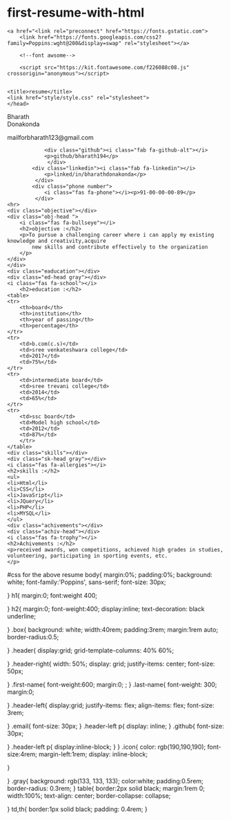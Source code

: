 # first-resume-with-html
<!DOCTYPE html>
<html lang="en">
<head>
    <meta charset="UTF-8">
    <meta name="viewport" content="width=device-width, initial-scale=1.0">
    <!--google fonts-->

    <a href="<link rel="preconnect" href="https://fonts.gstatic.com">
        <link href="https://fonts.googleapis.com/css2?family=Poppins:wght@200&display=swap" rel="stylesheet"></a>

        <!--font awsome-->

        <script src="https://kit.fontawesome.com/f226088c08.js" crossorigin="anonymous"></script>


    <title>resume</title>
    <link href="style/style.css" rel="stylesheet">
    </head>
<body>
    <div class="box">
        <div class="header">
            <div class="header-right">
                <div class="name">
                    <div class="firstname">Bharath</div>
                    <div class="lastname">Donakonda</div>
                </div>
            </div>
    </div>
</div>
     <div class="header-left">
        <div class="email">
            <p>mailforbharath123@gmail.com</p>
                 <i class="fas fa-envelope-square"></i>
             </div>
        </div>
    </div>
</div>

                <div class="github"><i class="fab fa-github-alt"></i>   
                <p>github/bharath194</p>
                 </div>
            <div class="linkedin"><i class="fab fa-linkedin"></i>
                <p>linked/in/bharathdonakonda</p>
             </div>
            <div class="phone number">
                <i class="fas fa-phone"></i><p>91-00-00-00-89</p>
             </div>
    <hr>
    <div class="objective"></div>
    <div class="obj-head ">
        <i class="fas fa-bullseye"></i>
        <h2>objective :</h2>
        <p>To pursue a challenging career where i can apply my existing knowledge and creativity,acquire 
            new skills and contribute effectively to the organization
        </p>
    </div>
    </div>
    <div class="eaducation"></div>
    <div class="ed-head gray"></div>
    <i class="fas fa-school"></i>
        <h2>education :</h2>
    <table>
    <tr>
        <th>board</th>
        <th>institution</th>
        <th>year of passing</th>
        <th>percentage</th>
    </tr>
    <tr>
        <td>b.com(c.s)</td>
        <td>sree venkateshwara college</td>
        <td>2017</td>
        <td>75%</td>
    </tr>
    <tr>
        <td>intermediate board</td>
        <td>sree trevani college</td>
        <td>2014</td>
        <td>65%</td>
    </tr>
    <tr>
        <td>ssc board</td>
        <td>Model high school</td>
        <td>2012</td>
        <td>87%</td>
        </tr>
    </table>
    <div class="skills"></div>
    <div class="sk-head gray"></div>
    <i class="fas fa-allergies"></i>
    <h2>skills :</h2>
    <ul> 
    <li>Html</li>
    <li>CSS</li>
    <li>JavaSript</li>
    <li>JQuery</li>
    <li>PHP</li>
    <li>MYSQL</li>
    </ul>
    <div class="achivements"></div>
    <div class="achiv-head"></div>
    <i class="fas fa-trophy"></i>
    <h2>Achivements :</h2>
    <p>received awards, won competitions, achieved high grades in studies, volunteering, participating in sporting events, etc.
    </p>
    
    
</body>
</html>


#css for the above resume
body{
    margin:0%;
    padding:0%;
    background: white;
    font-family:'Poppins', sans-serif;
    font-size: 30px;
    
}
h1{
    margin:0;
    font:weight 400;

}
h2{
    margin:0;
    font-weight:400;
    display:inline;
    text-decoration: black underline;

}
.box{
    background: white; 
    width:40rem;
    padding:3rem;
    margin:1rem auto;
    border-radius:0.5;
    


}
.header{
  display:grid;
  grid-template-columns: 40% 60%;

}
.header-right{
    width: 50%;
    display: grid;
    justify-items: center;
    font-size: 50px;


}
.first-name{
    font-weight:600;
    margin:0;
    ;
}
.last-name{
    font-weight: 300;
    margin:0;

}
.header-left{
    display:grid;
    justify-items: flex;
    align-items: flex;
    font-size: 3rem;
    

}
.email{
    font-size: 30px;
}
.header-left p{
    display: inline;
}
.github{
    font-size: 30px;

}
.header-left p{
    display:inline-block;
}
}
.icon{
    color: rgb(190,190,190);
    font-size:4rem;
    margin-left:1rem;
    display: inline-block;
    

}

    
}
.gray{
    background: rgb(133, 133, 133);
    color:white;
    padding:0.5rem;
    border-radius: 0.3rem;
}
table{
    border:2px solid black;
    margin:1rem 0;
    width:100%;
    text-align: center;
    border-collapse: collapse;

}
td,th{
    border:1px solid black;
    padding: 0.4rem;
}
